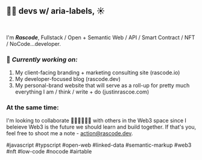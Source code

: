 ## 👋🏽 devs w/ aria-labels, ☀️
<br>

I'm __*Rascode*__, Fullstack / Open + Semantic Web / API / Smart Contract / NFT / NoCode...developer. 


### 🚧 _Currently working on:_
1. My client-facing branding + marketing consulting site (rascode.io)
2. My developer-focused blog (rascode.dev)
3. My personal-brand website that will serve as a roll-up for pretty much everything I am / think / write + do (justinrascoe.com)

###  __At the same time:__
I'm looking to collaborate 👩🏾‍👧🏾‍👦🏾  with others in the Web3 space since I beleieve Web3 is the future we should learn and build together.  If that's you, feel free to shoot me a note - action@rascode.dev.

#javascript #typscript #open-web #linked-data #semantic-markup #web3 #nft #low-code #nocode #airtable

<!--
**rascode/rascode** is a ✨ _special_ ✨ repository because its `README.md` (this file) appears on your GitHub profile.

Here are some ideas to get you started:

- 🔭 I’m currently working on ...
- 🌱 I’m currently learning ...
- 👯 I’m looking to collaborate on ...
- 🤔 I’m looking for help with ...
- 💬 Ask me about ...
- 📫 How to reach me: ...
- 😄 Pronouns: ...
- ⚡ Fun fact: ...
-->
